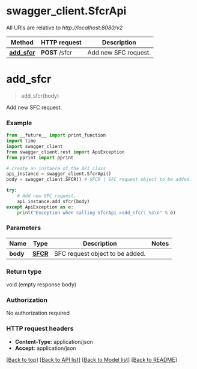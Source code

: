 # swagger_client.SfcrApi

All URIs are relative to *http://localhost:8080/v2*

Method | HTTP request | Description
------------- | ------------- | -------------
[**add_sfcr**](SfcrApi.md#add_sfcr) | **POST** /sfcr | Add new SFC request.


# **add_sfcr**
> add_sfcr(body)

Add new SFC request.



### Example
```python
from __future__ import print_function
import time
import swagger_client
from swagger_client.rest import ApiException
from pprint import pprint

# create an instance of the API class
api_instance = swagger_client.SfcrApi()
body = swagger_client.SFCR() # SFCR | SFC request object to be added.

try:
    # Add new SFC request.
    api_instance.add_sfcr(body)
except ApiException as e:
    print("Exception when calling SfcrApi->add_sfcr: %s\n" % e)
```

### Parameters

Name | Type | Description  | Notes
------------- | ------------- | ------------- | -------------
 **body** | [**SFCR**](SFCR.md)| SFC request object to be added. | 

### Return type

void (empty response body)

### Authorization

No authorization required

### HTTP request headers

 - **Content-Type**: application/json
 - **Accept**: application/json

[[Back to top]](#) [[Back to API list]](../README.md#documentation-for-api-endpoints) [[Back to Model list]](../README.md#documentation-for-models) [[Back to README]](../README.md)

